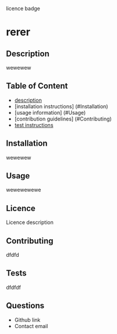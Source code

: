 



licence badge

#  rerer

## Description

wewewew

## Table of Content
* [description](#Description)
* [installation instructions] (#Installation)
* [usage information] (#Usage)
* [contribution guidelines] (#Contributing)
* [test instructions](#Tests)

## Installation

wewewew

## Usage

wewewewewe

## Licence

Licence description

## Contributing

dfdfd

## Tests

dfdfdf

## Questions

* Github link
* Contact email


